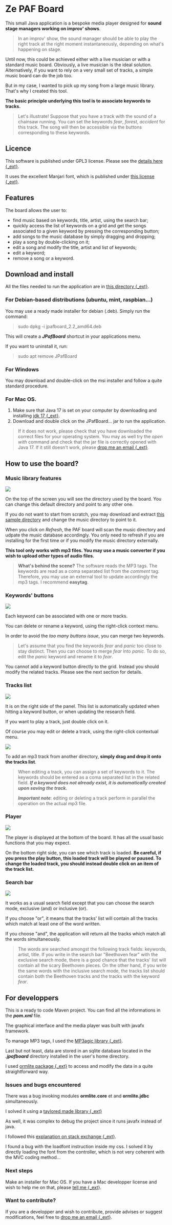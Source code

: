 # Ze PAF Board

This small Java application is a bespoke media player designed for **sound stage managers working on improv' shows**.

> In an improv' show, the sound manager should be able to play the right track at the right moment instantaneously, depending on what's happening on stage.

Until now, this could be achieved either with a live musician or with a standard music board. Obviously, a live musician is the ideal solution.  Alternatively, if you want to rely on a very small set of tracks, a simple music board can do the job too.

But in my case, I wanted to pick up my song from a large music library. That's why I created this tool.

**The basic principle underlying this tool is to associate keywords to tracks.**

> Let's illustrate! Suppose that you have a track with the sound of a chainsaw running. You can set the keywords *fear*, *forest*, *accident* for this track. The song will then be accessible via the buttons corresponding to these keywords.

## Licence

This software is published under GPL3 license. Please see the [details here {_ext}](LICENSE.md).

It uses the excellent Manjari font, which is published under [this license {_ext}](OFL.txt).

## Features

The board allows the user to:

* find music based on keywords, title, artist, using the search bar;
* quickly access the list of keywords on a grid and get the songs associated to a given keyword by pressing the corresponding button;
* add songs to the music database by simply dragging and dropping;
* play a song by double-clicking on it;
* edit a song and modify the title, artist and list of keywords;
* edit a keyword;
* remove a song or a keyword.

## Download and install

All the files needed  to run the application are in [this directory {_ext}](/installers).

### For Debian-based distributions (ubuntu, mint, raspbian...)

You may use a ready made installer for debian (.deb). Simply run the command:

> sudo dpkg -i jpafboard_2.2_amd64.deb

This will create a ***JPafBoard*** shortcut  in your applications menu.

If you want to uninstall it, run:

> sudo apt remove JPafBoard

### For Windows 

You may download and double-click on the msi installer and follow a quite standard procedure.

### For Mac OS.

1. Make sure that Java 17 is set on your computer by downloading and installing [jdk 17 {_ext}](https://download.oracle.com/java/17/archive/jdk-17.0.7_macos-x64_bin.dmg).
2. Download and double click on the JPafBoard... jar to run the application.

> If it does not work, please check that you have downloaded the correct files for your operating system.
> You may as well try the *open with* command and check that the jar file is correctly opened with Java 17.
> If it still doesn't work, please [drop me an email {_ext}](mailto:fournip1@hotmail.com).

## How to use the board?

### Music library features

![](/screenshots/directory.png)

On the top of the screen you will see the directory used by the board. You can change this default directory and point to any other one.

If you do not want to start from scratch, you may download and extract [this sample directory](/installers/sample.zip) and change the music directory to point to it.

When you click on *Refresh*, the PAF board will scan the music directory and udpate the music database accordingly. You only need to refresh if you are installing for the first time or if you modify the music directory externally.

**This tool only works with mp3 files. You may use a music converter if you wish to upload other types of audio files.**

> **What's behind the scene?**
> The software reads the MP3 tags. The keywords are read as a coma separated list from the *comment* tag. Therefore, you may use an external tool to update accordingly the mp3 tags. I recommend **easytag**.

### Keywords' buttons

![](/screenshots/buttons.png)

Each keyword can be associated with one or more tracks.

You can delete or rename a keyword, using the right-click context menu.

In order to avoid the *too many buttons issue*, you can merge two keywords.

> Let's assume that you find the keywords *fear* and *panic* too close to stay distinct. Then you can choose to merge *fear* into *panic*. To do so, edit the *panic* keyword and rename it to *fear*.

You cannot add a keyword button directly to the grid. Instead you should modify the related tracks. Please see the next section for details.

### Tracks list

![](/screenshots/trackslist.png)

It is on the right side of the panel. This list is automatically updated when hitting a keyword button, or when updating the research field.

If you want to play a track, just double click on it.

Of course you may edit or delete a track, using the right-click contextual menu.

![](/screenshots/trackedition.png)

To add an mp3 track from another directory, **simply drag and drop it onto the tracks list**.

> When editing a track, you can assign a set of keywords to it. The keywords should be entered as a coma separated list in the related field. ***If a keyword does not already exist, it is automatically created upon saving the track.***
>
> ***Important note***: editing or deleting a track perform in parallel the operation on the actual mp3 file.

### Player

![](/screenshots/player.png)

The player is displayed at the bottom of the board. It has all the usual basic functions that you may expect.

On the bottom right side, you can see which track is loaded. **Be careful, if you press the play button, this loaded track will be played or paused. To change the loaded track, you should instead double click on an item of the track list.**

### Search bar

![](/screenshots/searchbar.png)

It works as a usual search field except that you can choose the search mode, exclusive (and) or inclusive (or).

If you choose "or", it means that the tracks' list will contain all the tracks which match at least one of the word written.

If you choose "and", the application will return all the tracks which match all the words simultaneously.

> The words are searched amongst the following track fields: keywords, artist, title.
> If you write in the search bar "Beethoven fear" with the exclusive search mode, there is a good chance that the tracks' list will contain all the scary Beethoven pieces.
> On the other hand, if you write the same words with the inclusive search mode, the tracks list should contain both the Beethoven tracks and the tracks with the keyword *fear*.

## For developpers

This is a ready to code Maven project. You can find all the informations in the ***pom.xml*** file.

The graphical interface and the media player was built with javafx framework.

To manage MP3 tags, I used the [MP3agic library {_ext}](https://github.com/mpatric/mp3agic).

Last but not least, data are stored in an sqlite database located in the ***.jpafboard*** directory installed in the user's home directory.

I used [ormlite package {_ext}](https://ormlite.com/) to access and modify the data in a quite straightforward way.

### Issues and bugs encountered

There was a bug invoking modules **ormlite.core** et and **ormlite.jdbc** simultaneously.

I solved it using a [taylored made library {_ext}](https://jitpack.io/#com.gitlab.grrfe/ormlitebuild/5.1.1)

As well, it was complex to debug the project since it runs javafx instead of java.

I followed this [explanation on stack exchange {_ext}](https://stackoverflow.com/questions/56197372/i-cant-debug-an-application-using-netbeans-11-with-javafx-12/56207033#56207033).

I found a bug with the loadfont instruction inside my css. I solved it by directly loading the font from the controller, which is not very coherent with the MVC coding method...

### Next steps

Make an installer for Mac OS. If you have a Mac developper license and wish to help me on that, please [tell me {_ext}](mailto:fournip1@hotmail.com).

### Want to contribute?

If you are a developper and wish to contribute, provide advises or suggest modifications, feel free to [drop me an email {_ext}](mailto:fournip1@hotmail.com).
